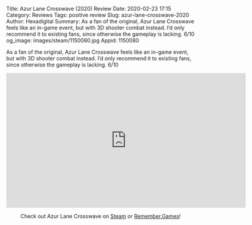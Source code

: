 Title: Azur Lane Crosswave (2020) Review
Date: 2020-02-23 17:15
Category: Reviews
Tags: positive review
Slug: azur-lane-crosswave-2020
Author: Hexadigital
Summary: As a fan of the original, Azur Lane Crosswave feels like an in-game event, but with 3D shooter combat instead. I’d only recommend it to existing fans, since otherwise the gameplay is lacking. 6/10
og_image: images/steam/1150080.jpg
Appid: 1150080

As a fan of the original, Azur Lane Crosswave feels like an in-game event, but with 3D shooter combat instead. I’d only recommend it to existing fans, since otherwise the gameplay is lacking. 6/10

<center><iframe src="https://www.youtube.com/embed/2Jv1lXcB-L0?feature=oembed" allow="accelerometer; autoplay; encrypted-media; gyroscope; picture-in-picture" width="640" height="360" frameborder="0"></iframe>

Check out Azur Lane Crosswave on [Steam](https://store.steampowered.com/app/1150080/?curator_clanid=34633900) or [Remember.Games](https://remember.games/game/63/)!</center>
